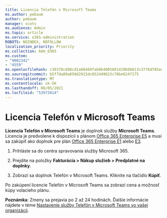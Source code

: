 ```yaml
---
title: Licencia Telefón v Microsoft Teams
ms.author: pebaum
author: pebaum
manager: scotv
ms.audience: Admin
ms.topic: article
ms.service: o365-administration
ROBOTS: NOINDEX, NOFOLLOW
localization_priority: Priority
ms.collection: Adm_O365
ms.custom:
- "9002342"
- "4559"
ms.openlocfilehash: c30370cd98cd1a88469fab0b4005601420b9b813c3776df85edd8bcfe56f3663
ms.sourcegitcommit: b5f7da89a650d2915dc652449623c78be6247175
ms.translationtype: MT
ms.contentlocale: sk-SK
ms.lasthandoff: 08/05/2021
ms.locfileid: "53973814"
---
```

# <a name="microsoft-teams-phone-license"></a>Licencia Telefón v Microsoft Teams

**Licencia Telefón v Microsoft Teams** je doplnok služby **Microsoft Teams**. Licencia je predvolene k dispozícii s plánom [Office 365 Enterprise E5](https://www.microsoft.com/microsoft-365/business/office-365-enterprise-e5-business-software?rtc=1&activetab=pivot%3aoverviewtab) a musí sa zakúpiť ako doplnok pre plán [Office 365 Enterprise E1](https://products.office.com/business/office-365-enterprise-e1-business-software) alebo [E3](https://products.office.com/business/office-365-enterprise-e3-business-software).

1. Prihláste sa do centra spravovania služby Microsoft 365.

2. Prejdite na položky **Fakturácia > Nákup služieb > Predplatné na doplnky**. 

3. Zobrazí sa doplnok Telefón v Microsoft Teams. Kliknite na tlačidlo **Kúpiť**.

Po zakúpení licencie Telefón v Microsoft Teams sa zobrazí cena a možnosť kúpy volacieho plánu.

**Poznámka**: Zmeny sa prejavia po 2 až 24 hodinách. Ďalšie informácie nájdete v téme [Nastavenie služby Telefón v Microsoft Teams vo vašej organizácii](https://docs.microsoft.com/MicrosoftTeams/setting-up-your-phone-system). 

